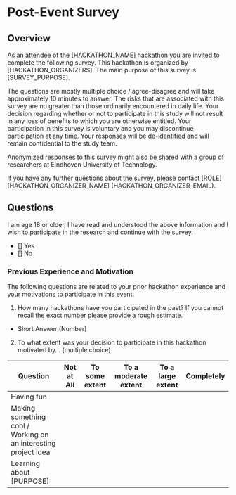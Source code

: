 # Post-Event Survey

## Overview
As an attendee of the [HACKATHON_NAME] hackathon you are invited to complete the following survey. This hackathon is organized by [HACKATHON_ORGANIZERS]. The main purpose of this survey is [SURVEY_PURPOSE].

The questions are mostly multiple choice / agree-disagree and will take approximately 10 minutes to answer. The risks that are associated with this survey are no greater than those ordinarily encountered in daily life. Your decision regarding whether or not to participate in this study will not result in any loss of benefits to which you are otherwise entitled. Your participation in this survey is voluntary and you may discontinue participation at any time. Your responses will be de-identified and will remain confidential to the study team.

Anonymized responses to this survey might also be shared with a group of researchers at Eindhoven University of Technology.

If you have any further questions about the survey, please contact [ROLE] [HACKATHON_ORGANIZER_NAME] (HACKATHON_ORGANIZER_EMAIL).

## Questions

I am age 18 or older, I have read and understood the above information and I wish to participate in the research and continue with the survey.
- [] Yes
- [] No

### Previous Experience and Motivation

The following questions are related to your prior hackathon experience and your motivations to participate in this event.

1. How many hackathons have you participated in the past?
If you cannot recall the exact number please provide a rough estimate.
- Short Answer (Number)

2. To what extent was your decision to participate in this hackathon motivated by... (multiple choice)

| Question   | Not at All | To some extent | To a moderate extent | To a large extent | Completely |
|----------  |----------  |----------      |----------            |----------         |----------  |
| Having fun |            |                |                      |                   |            |
| Making something cool / Working on an interesting project idea | |  |  | | |
| Learning about [PURPOSE] | |  |  | | |






